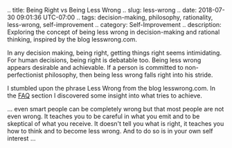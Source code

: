 .. title: Being Right vs Being Less Wrong
.. slug: less-wrong
.. date: 2018-07-30 09:01:36 UTC-07:00
.. tags: decision-making, philosophy, rationality, less-wrong, self-improvement
.. category: Self-Improvement
.. description: Exploring the concept of being less wrong in decision-making and rational thinking, inspired by the blog lesswrong.com.


In any decision making, being right, getting things right seems intimidating.
For human decisions, being right is debatable too. Being less wrong appears
desirable and achievable. If a person is committed to non-perfectionist
philosophy, then being less wrong falls right into his stride.

I stumbled upon the phrase Less Wrong from the blog lesswrong.com. In the [FAQ](https://www.lesswrong.com/posts/TNHQLZK5pHbxdnz4e/references-and-resources-for-lesswrong)
section I discovered some insight into what tries to achieve.

... even smart people can be completely wrong but that most people are not even wrong.
It teaches you to be careful in what you emit and to be skeptical of what you receive.
It doesn't tell you what is right, it teaches you how to think and to become less wrong.
And to do so is in your own self interest ...